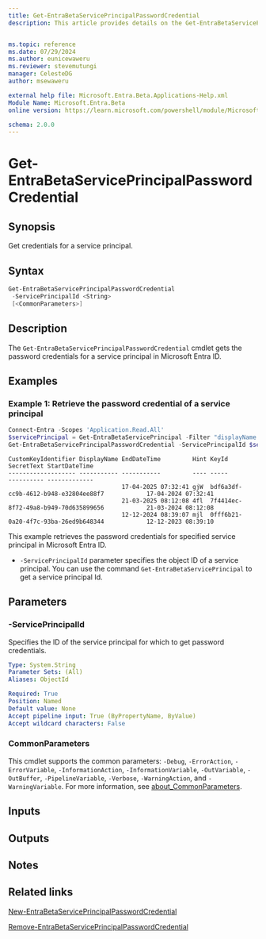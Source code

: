 ```yaml
---
title: Get-EntraBetaServicePrincipalPasswordCredential
description: This article provides details on the Get-EntraBetaServicePrincipalPasswordCredential command.


ms.topic: reference
ms.date: 07/29/2024
ms.author: eunicewaweru
ms.reviewer: stevemutungi
manager: CelesteDG
author: msewaweru

external help file: Microsoft.Entra.Beta.Applications-Help.xml
Module Name: Microsoft.Entra.Beta
online version: https://learn.microsoft.com/powershell/module/Microsoft.Entra.Beta/Get-EntraBetaServicePrincipalPasswordCredential

schema: 2.0.0
---
```


# Get-EntraBetaServicePrincipalPasswordCredential

## Synopsis

Get credentials for a service principal.

## Syntax

```powershell
Get-EntraBetaServicePrincipalPasswordCredential
 -ServicePrincipalId <String>
 [<CommonParameters>]
```

## Description

The `Get-EntraBetaServicePrincipalPasswordCredential` cmdlet gets the password credentials for a service principal in Microsoft Entra ID.

## Examples

### Example 1: Retrieve the password credential of a service principal

```powershell
Connect-Entra -Scopes 'Application.Read.All'
$servicePrincipal = Get-EntraBetaServicePrincipal -Filter "displayName eq 'Helpdesk Application'"
Get-EntraBetaServicePrincipalPasswordCredential -ServicePrincipalId $servicePrincipal.Id
```

```Output
CustomKeyIdentifier DisplayName EndDateTime         Hint KeyId                                SecretText StartDateTime
------------------- ----------- -----------         ---- -----                                ---------- -------------
                                17-04-2025 07:32:41 gjW  bdf6a3df-cc9b-4612-b948-e32804ee88f7            17-04-2024 07:32:41
                                21-03-2025 08:12:08 4fl  7f4414ec-8f72-49a8-b949-70d635899656            21-03-2024 08:12:08
                                12-12-2024 08:39:07 mjl  0fff6b21-0a20-4f7c-93ba-26ed9b648344            12-12-2023 08:39:10
```

This example retrieves the password credentials for specified service principal in Microsoft Entra ID.

- `-ServicePrincipalId` parameter specifies the object ID of a service principal. You can use the command `Get-EntraBetaServicePrincipal` to get a service principal Id.

## Parameters

### -ServicePrincipalId

Specifies the ID of the service principal for which to get password credentials.

```yaml
Type: System.String
Parameter Sets: (All)
Aliases: ObjectId

Required: True
Position: Named
Default value: None
Accept pipeline input: True (ByPropertyName, ByValue)
Accept wildcard characters: False
```

### CommonParameters

This cmdlet supports the common parameters: `-Debug`, `-ErrorAction`, `-ErrorVariable`, `-InformationAction`, `-InformationVariable`, `-OutVariable`, `-OutBuffer`, `-PipelineVariable`, `-Verbose`, `-WarningAction`, and `-WarningVariable`. For more information, see [about_CommonParameters](https://go.microsoft.com/fwlink/?LinkID=113216).

## Inputs

## Outputs

## Notes

## Related links

[New-EntraBetaServicePrincipalPasswordCredential](New-EntraBetaServicePrincipalPasswordCredential.md)

[Remove-EntraBetaServicePrincipalPasswordCredential](Remove-EntraBetaServicePrincipalPasswordCredential.md)
